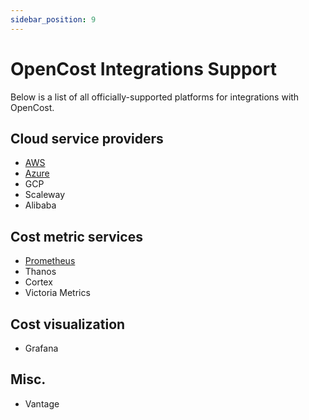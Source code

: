 ```yaml
---
sidebar_position: 9
---
```

# OpenCost Integrations Support
Below is a list of all officially-supported platforms for integrations with OpenCost.

## Cloud service providers
* [AWS](https://github.com/opencost/opencost-website/blob/main/docs/AWS.md)
* [Azure](https://github.com/opencost/opencost-website/blob/main/docs/azure-opencost.md)
* GCP
* Scaleway
* Alibaba
## Cost metric services
* [Prometheus](https://github.com/opencost/opencost-website/blob/main/docs/prometheus.md)
* Thanos
* Cortex
* Victoria Metrics
## Cost visualization
* Grafana
## Misc.
* Vantage
